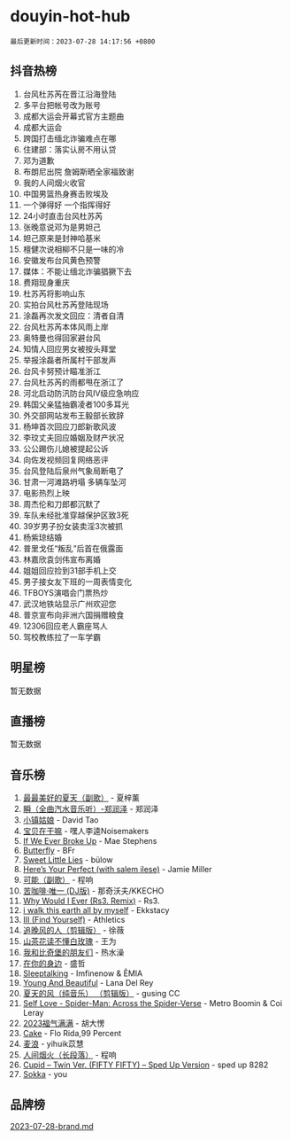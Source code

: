 # douyin-hot-hub

`最后更新时间：2023-07-28 14:17:56 +0800`

## 抖音热榜

1. 台风杜苏芮在晋江沿海登陆
1. 多平台把帐号改为账号
1. 成都大运会开幕式官方主题曲
1. 成都大运会
1. 跨国打击缅北诈骗难点在哪
1. 住建部：落实认房不用认贷
1. 邓为道歉
1. 布朗尼出院 詹姆斯晒全家福致谢
1. 我的人间烟火收官
1. 中国男篮热身赛击败埃及
1. 一个弹得好 一个指挥得好
1. 24小时直击台风杜苏芮
1. 张晚意说邓为是男妲己
1. 妲己原来是封神哈基米
1. 檀健次说相柳不只是一味的冷
1. 安徽发布台风黄色预警
1. 媒体：不能让缅北诈骗猖獗下去
1. 费翔现身重庆
1. 杜苏芮将影响山东
1. 实拍台风杜苏芮登陆现场
1. 涂磊再次发文回应：清者自清
1. 台风杜苏芮本体风雨上岸
1. 奥特曼也得回家避台风
1. 知情人回应男女被按头拜堂
1. 举报涂磊者所属村干部发声
1. 台风卡努预计瞄准浙江
1. 台风杜苏芮的雨都甩在浙江了
1. 河北启动防汛防台风Ⅳ级应急响应
1. 韩国父亲猛抽霸凌者100多耳光
1. 外交部网站发布王毅部长致辞
1. 杨坤首次回应刀郎新歌风波
1. 李玟丈夫回应婚姻及财产状况
1. 公公踢伤儿媳被提起公诉
1. 向佐发视频回复网络恶评
1. 台风登陆后泉州气象局断电了
1. 甘肃一河滩路坍塌 多辆车坠河
1. 电影热烈上映
1. 周杰伦和刀郎都沉默了
1. 车队未经批准穿越保护区致3死
1. 39岁男子扮女装卖淫3次被抓
1. 杨紫琼结婚
1. 普里戈任“叛乱”后首在俄露面
1. 林嘉欣袁剑伟宣布离婚
1. 姐姐回应捡到31部手机上交
1. 男子接女友下班的一周表情变化
1. TFBOYS演唱会门票热炒
1. 武汉地铁站显示广州欢迎您
1. 普京宣布向非洲六国捐赠粮食
1. 12306回应老人霸座骂人
1. 驾校教练拉了一车学霸

## 明星榜

暂无数据

## 直播榜

暂无数据

## 音乐榜

1. [最最美好的夏天（副歌）](https://sf6-cdn-tos.douyinstatic.com/obj/tos-cn-ve-2774/o4FMghDLZkPIkCutdrsXlbTHcaZztBfeCp9AFS) - 夏梓薰
1. [瞬（全曲汽水音乐听）-郑润泽](https://sf3-cdn-tos.douyinstatic.com/obj/tos-cn-ve-2774/o4Vb9eJZClCZTnRQYy0BRSeHGrDtrkrQgIBvQt) - 郑润泽
1. [小镇姑娘](https://sf6-cdn-tos.douyinstatic.com/obj/tos-cn-ve-2774/1ee4fa49917d4e9e8f06512cc6e778d9) - David Tao
1. [宝贝在干嘛](https://sf6-cdn-tos.douyinstatic.com/obj/tos-cn-ve-2774/okW4hBCfJI5B2ZEgTCtikhMW7IafzNrBQIYkpJ) - 嘿人李逵Noisemakers
1. [If We Ever Broke Up](https://sf3-cdn-tos.douyinstatic.com/obj/tos-cn-ve-2774/o8onj5HDk0ImtBmO0URBfeyCDXQJMYkQ1gb8Zy) - Mae Stephens
1. [Butterfly](https://sf3-cdn-tos.douyinstatic.com/obj/tos-cn-ve-2774/oIw3zNLcWhUhUDWqtQxQfAx6IXsSBzbyCg7CM0) - BFr
1. [Sweet Little Lies](https://sf6-cdn-tos.douyinstatic.com/obj/tos-cn-ve-2774/cebdd23e942a452c84c197b17c22ac7a) - bülow
1. [Here’s Your Perfect (with salem ilese)](https://sf6-cdn-tos.douyinstatic.com/obj/tos-cn-ve-2774/076b1576c6c546598f803fe53da388a7) - Jamie Miller
1. [可能（副歌）](https://sf6-cdn-tos.douyinstatic.com/obj/tos-cn-ve-2774/cde1731888894259b333569393c2fb51) - 程响
1. [苦咖啡·唯一 (DJ版)](https://sf6-cdn-tos.douyinstatic.com/obj/tos-cn-ve-2774/oohZWXUzNXlh9bzpBgNUfJCQHGILwWgDBaejQt) - 那奇沃夫/KKECHO
1. [Why Would I Ever (Rs3. Remix)](https://sf6-cdn-tos.douyinstatic.com/obj/tos-cn-ve-2774/oQNX0xZhO8IXeCRjCJQUZzkfQNLi2ItDAzEBgz) - Rs3.
1. [i walk this earth all by myself](https://sf3-cdn-tos.douyinstatic.com/obj/tos-cn-ve-2774/c751e38547b548b389ff6e1b9203b1de) - Ekkstacy
1. [III (Find Yourself)](https://sf3-cdn-tos.douyinstatic.com/obj/tos-cn-ve-2774/3b9e482a6da74de29fd5e2440e4373b4) - Athletics
1. [追晚风的人（剪辑版）](https://sf6-cdn-tos.douyinstatic.com/obj/tos-cn-ve-2774/560835060af84ac29cd5c12e2a98f7eb) - 徐薇
1. [山茶花读不懂白玫瑰](https://sf6-cdn-tos.douyinstatic.com/obj/tos-cn-ve-2774/osfn8B7DktrRHEPJgPCfDbw7QDQEkwC16BxZg9) - 王为
1. [我和比奇堡的朋友们](https://sf3-cdn-tos.douyinstatic.com/obj/tos-cn-ve-2774/f0505db981ea4a6d91453a15924a82aa) - 热水澡
1. [在你的身边](https://sf6-cdn-tos.douyinstatic.com/obj/tos-cn-ve-2774/9dce2ee6c9f84c17a6d68458730d7ae8) - 盛哲
1. [Sleeptalking](https://sf6-cdn-tos.douyinstatic.com/obj/tos-cn-ve-2774/f23bc60230804ede98a163e1926e0857) - Imfinenow & ÊMIA
1. [Young And Beautiful](https://sf6-cdn-tos.douyinstatic.com/obj/tos-cn-ve-2774/3ca6987c98c947768abb9cce3ee5530c) - Lana Del Rey
1. [夏天的风（纯音乐） （剪辑版）](https://sf3-cdn-tos.douyinstatic.com/obj/tos-cn-ve-2774/oUzLjBZZFQAoNRmGokEeD5zfQCObp6UeFAnTa6) - gusing CC
1. [Self Love - Spider-Man: Across the Spider-Verse](https://sf3-cdn-tos.douyinstatic.com/obj/tos-cn-ve-2774/o8YzagIFYnO2FNIznDQzpeeLfrdCVAbYDDaLoS) - Metro Boomin & Coi Leray
1. [2023福气满满](https://sf6-cdn-tos.douyinstatic.com/obj/tos-cn-ve-2774/ocebsi6kbCVkBMAcDJkqdZpBQMubYSQetK2gQn) - 胡大愣
1. [Cake](https://sf3-cdn-tos.douyinstatic.com/obj/tos-cn-ve-2774/3545db16eba4434c853ab891b2b752af) - Flo Rida,99 Percent
1. [麦浪](https://sf6-cdn-tos.douyinstatic.com/obj/tos-cn-ve-2774/872ff36b718445c6a3882ba18b546970) - yihuik苡慧
1. [人间烟火（长段落）](https://sf6-cdn-tos.douyinstatic.com/obj/tos-cn-ve-2774/eeb7f9f284d74db097f8341ace44bfa2) - 程响
1. [Cupid – Twin Ver. (FIFTY FIFTY) – Sped Up Version](https://sf6-cdn-tos.douyinstatic.com/obj/tos-cn-ve-2774/oMonQQ6t8nCfUnw44y8XBZkJytCgEBtWYebB2D) - sped up 8282
1. [Sokka](https://sf6-cdn-tos.douyinstatic.com/obj/tos-cn-ve-2774/b9c3e305c0474c898ce221c7aa498547) - you

## 品牌榜

[2023-07-28-brand.md](2023-07-28-brand.md)
